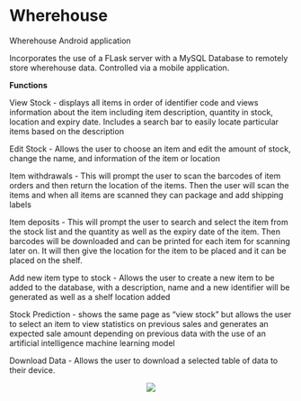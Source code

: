 # Wherehouse
Wherehouse Android application

Incorporates the use of a FLask server with a MySQL Database to remotely store wherehouse data. Controlled via a mobile application.

**Functions**

View Stock - displays all items in order of identifier code and views information about the item including item description, quantity in stock, location and expiry date. Includes a search bar to easily locate particular items based on the description

Edit Stock - Allows the user to choose an item and edit the amount of stock, change the name, and information of the item or location

Item withdrawals - This will prompt the user to scan the barcodes of item orders and then return the location of the items. Then the user will scan the items and when all items are scanned they can package and add shipping labels

Item deposits - This will prompt the user to search and select the item from the stock list and the quantity as well as the expiry date of the item. Then barcodes will be downloaded and can be printed for each item for scanning later on. It will then give the location for the item to be placed and it can be placed on the shelf.

Add new item type to stock - Allows the user to create a new item to be added to the database, with a description, name and a new identifier will be generated as well as a shelf location added

Stock Prediction - shows the same page as “view stock” but allows the user to select an item to view statistics on previous sales and generates an expected sale amount depending on previous data with the use of an artificial intelligence machine learning model

Download Data - Allows the user to download a selected table of data to their device. 


<p align="center">
  <img src="https://raw.githubusercontent.com/LaurencePy/wherehouseV2/main/wherehousev2.png?token=GHSAT0AAAAAACUOW5SWNB642D2GIFXMYC24ZUKSPDQ" />
</p>
